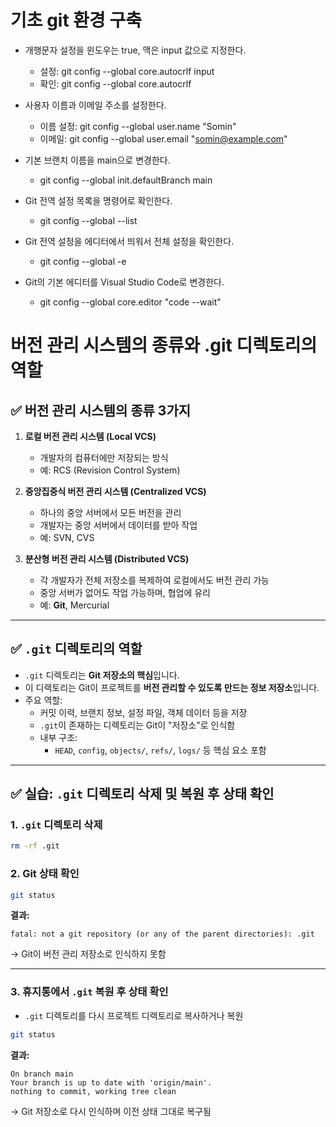 # 기초 git 환경 구축

- 개행문자 설정을 윈도우는 true, 맥은 input 값으로 지정한다.
    - 설정: git config --global core.autocrlf input
    - 확인: git config --global core.autocrlf

- 사용자 이름과 이메일 주소를 설정한다.
    - 이름 설정: git config --global user.name "Somin"
    - 이메일: git config --global user.email "somin@example.com"

- 기본 브랜치 이름을 main으로 변경한다.
    - git config --global init.defaultBranch main

- Git 전역 설정 목록을 명령어로 확인한다.
    - git config --global --list

- Git 전역 설정을 에디터에서 띄워서 전체 설정을 확인한다.
    - git config --global -e

- Git의 기본 에디터를 Visual Studio Code로 변경한다.
    - git config --global core.editor "code --wait"

# 버전 관리 시스템의 종류와 .git 디렉토리의 역할

## ✅ 버전 관리 시스템의 종류 3가지

1. **로컬 버전 관리 시스템 (Local VCS)**
   - 개발자의 컴퓨터에만 저장되는 방식
   - 예: RCS (Revision Control System)

2. **중앙집중식 버전 관리 시스템 (Centralized VCS)**
   - 하나의 중앙 서버에서 모든 버전을 관리
   - 개발자는 중앙 서버에서 데이터를 받아 작업
   - 예: SVN, CVS

3. **분산형 버전 관리 시스템 (Distributed VCS)**
   - 각 개발자가 전체 저장소를 복제하여 로컬에서도 버전 관리 가능
   - 중앙 서버가 없어도 작업 가능하며, 협업에 유리
   - 예: **Git**, Mercurial

---

## ✅ `.git` 디렉토리의 역할

- `.git` 디렉토리는 **Git 저장소의 핵심**입니다.
- 이 디렉토리는 Git이 프로젝트를 **버전 관리할 수 있도록 만드는 정보 저장소**입니다.
- 주요 역할:
  - 커밋 이력, 브랜치 정보, 설정 파일, 객체 데이터 등을 저장
  - `.git`이 존재하는 디렉토리는 Git이 "저장소"로 인식함
  - 내부 구조:
    - `HEAD`, `config`, `objects/`, `refs/`, `logs/` 등 핵심 요소 포함

---

## ✅ 실습: `.git` 디렉토리 삭제 및 복원 후 상태 확인

### 1. `.git` 디렉토리 삭제
```bash
rm -rf .git
```

### 2. Git 상태 확인
```bash
git status
```
**결과:**
```
fatal: not a git repository (or any of the parent directories): .git
```
→ Git이 버전 관리 저장소로 인식하지 못함

---

### 3. 휴지통에서 `.git` 복원 후 상태 확인
- `.git` 디렉토리를 다시 프로젝트 디렉토리로 복사하거나 복원

```bash
git status
```

**결과:**
```
On branch main
Your branch is up to date with 'origin/main'.
nothing to commit, working tree clean
```
→ Git 저장소로 다시 인식하며 이전 상태 그대로 복구됨
